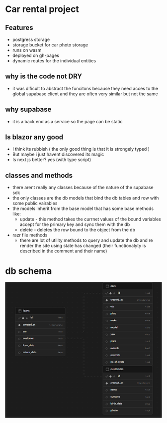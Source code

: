 # Car rental project

## Features
 - postgress storage
 - storage bucket for car photo storage
 - runs on wasm
 - deployed on gh-pages
 - dynamic routes for the individual entities


## why is the code not DRY
 - it was dificult to abstract the funcitons because they need acces to the global supabase client and they are often very similar but not the same

## why supabase
- it is a back end as a service so the page can be static

## Is blazor any good
- I think its rubbish ( the only good thing is that it is strongely typed )
- But maybe i just havent discovered its magic 
- Is next js better?  yes (with type script)


## classes and methods 
 - there arent really any classes because of the nature of the supabase sdk
 - the only classes are the db models that bind the db tables and row with some public vairables
 - the models inherit from the base model that has some base methods like: 
   - update - this method takes the currnet values of the bound variables accept for the primary key and sync them with the db
   - delete - deletes the row bound to the object from the db 
- razr file methods
  - there are lot of utility methods to query and update the db and re render the site using state has changed (their functionalyty is described in the comment and their name)   


# db schema
![schema img](./image.png)